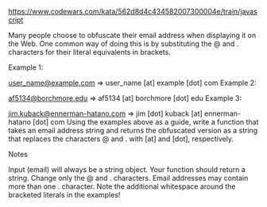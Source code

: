 https://www.codewars.com/kata/562d8d4c434582007300004e/train/javascript

Many people choose to obfuscate their email address when displaying it on the Web. One common way of doing this is by substituting the @ and . characters for their literal equivalents in brackets.

Example 1:

user_name@example.com
=> user_name [at] example [dot] com
Example 2:

af5134@borchmore.edu
=> af5134 [at] borchmore [dot] edu
Example 3:

jim.kuback@ennerman-hatano.com
=> jim [dot] kuback [at] ennerman-hatano [dot] com
Using the examples above as a guide, write a function that takes an email address string and returns the obfuscated version as a string that replaces the characters @ and . with [at] and [dot], respectively.

Notes

Input (email) will always be a string object. Your function should return a string.
Change only the @ and . characters.
Email addresses may contain more than one . character.
Note the additional whitespace around the bracketed literals in the examples!

